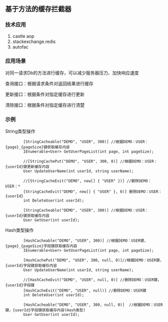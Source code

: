 ## 基于方法的缓存拦截器

### 技术应用
1. castle aop
2. stackexchange.redis
3. autofac

### 应用场景

对同一请求Db的方法进行缓存，可以减少服务器压力、加快响应速度

查询接口：根据请求条件对返回结果进行缓存

更新接口：根据条件对指定缓存进行更新

清除接口：根据条件对指定缓存进行清楚


### 示例

String类型操作
```
        [StringCacheable("DEMO", "USER", 300)] //根据DEMO：USER：{page}_{pageSize}键获取缓存内容
        IEnumerable<User> GetUserPageList(int page, int pageSize);
  
        //[StringCachePut("DEMO", "USER", 300, 0)] //根据DEMO：USER：{userId}键更新缓存内容
        User UpdateUserName(int userId, string userName);

        //[StringCacheEvit("DEMO", new[] { "USER" })] //删除DEMO：USER：*
        [StringCacheEvit("DEMO", new[] { "USER" }, 0)] 删除DEMO：USER：{userId}
        int DeleteUser(int userId);

        [StringCacheable("DEMO", "USER", 300)] //根据DEMO：USER：{userId}键获取缓存内容
        User GetUser(int userId);
```

Hash类型操作

```
        [HashCacheable("DEMO", "USER", 300)] //根据DEMO：USER键，{page}_{pageSize}字段键获取缓存内容
        IEnumerable<User> GetUserPageList(int page, int pageSize);
  
        [HashCachePut("DEMO", "USER", 300, null, 0)]//根据DEMO：USER键，{userId}字段键获取缓存内容
        User UpdateUserName(int userId, string userName);

        //[HashCacheEvit("DEMO", "USER", null, 0)] //删除DEMO：USER键，{userId}字段键
        [HashCacheEvit("DEMO", "USER", null)] //删除DEMO：USER键
        int DeleteUser(int userId);

        [HashCacheable("DEMO", "USER", 300, null, 0)]  //根据DEMO：USER键，{userId}字段键获取缓存内容(Hash类型)
        User GetUser(int userId);

```
